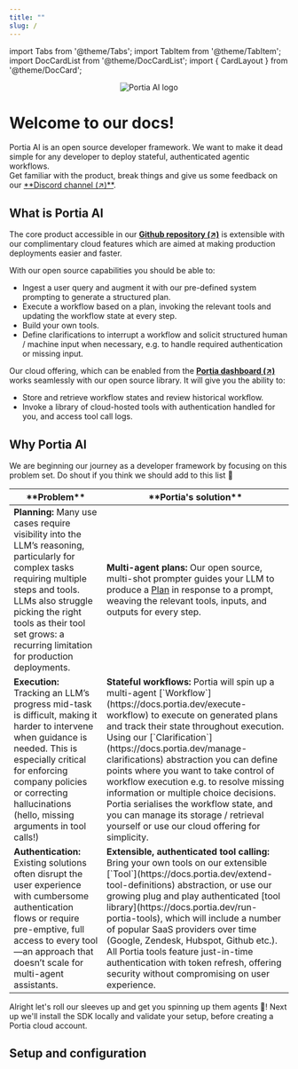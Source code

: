 ```yaml
---
title: ""
slug: /
---
```


import Tabs from '@theme/Tabs';
import TabItem from '@theme/TabItem';
import DocCardList from '@theme/DocCardList';
import { CardLayout } from '@theme/DocCard';

<p align="center">
    <img src="/img/Logo_Portia_Symbol_Black.png" alt="Portia AI logo" style={{width: "200px"}}/>
</p>

<h1>Welcome to our docs!</h1>
Portia AI is an open source developer framework. We want to make it dead simple for any developer to deploy stateful, authenticated agentic workflows.
<br/>Get familiar with the product, break things and give us some feedback on our <a href="https://discord.gg/DvAJz9ffaR" target="_blank">**Discord channel (↗)**</a>.<br/>

## What is Portia AI
The core product accessible in our <a href="https://github.com/portiaAI/portia-sdk-python" target="_blank">**Github repository (↗)**</a> 
is extensible with our complimentary cloud features which are aimed at making production deployments easier and faster.

With our open source capabilities you should be able to:
- Ingest a user query and augment it with our pre-defined system prompting to generate a structured plan.
- Execute a workflow based on a plan, invoking the relevant tools and updating the workflow state at every step.
- Build your own tools.
- Define clarifications to interrupt a workflow and solicit structured human / machine input when necessary, e.g. to handle required authentication or missing input.

Our cloud offering, which can be enabled from the <a href="https://github.com/portiaAI/portia-sdk-python" target="_blank">**Portia dashboard (↗)**</a> 
works seamlessly with our open source library. It will give you the ability to:
- Store and retrieve workflow states and review historical workflow.
- Invoke a library of cloud-hosted tools with authentication handled for you, and access tool call logs.

## Why Portia AI
We are beginning our journey as a developer framework by focusing on this problem set. Do shout if you think we should add to this list :pray:

<table style={{ width: "100%", borderCollapse: "collapse" }}>
  <thead>
    <tr>
      <th style={{ width: "50%", verticalAlign: "top", padding: "8px", fontSize: "16px" }}>**Problem**</th>
      <th style={{ width: "50%", verticalAlign: "top", padding: "8px", fontSize: "16px" }}>**Portia's solution**</th>
    </tr>
  </thead>
  <tbody>
    <tr>
      <td style={{ width: "50%", verticalAlign: "top", padding: "8px" }}>
        <strong>Planning:</strong> Many use cases require visibility into the LLM’s reasoning, 
        particularly for complex tasks requiring multiple steps and tools. 
        LLMs also struggle picking the right tools as their tool set grows: 
        a recurring limitation for production deployments.
      </td>
      <td style={{ width: "50%", verticalAlign: "top", padding: "8px" }}>
        <strong>Multi-agent plans:</strong> Our open source, multi-shot prompter guides your LLM to 
        produce a <a href="https://docs.portia.dev/generate-plan">Plan</a> in response to a prompt, 
        weaving the relevant tools, inputs, and outputs for every step.
      </td>
    </tr>
    <tr>
      <td style={{ width: "50%", verticalAlign: "top", padding: "8px" }}>
        <strong>Execution:</strong> Tracking an LLM’s progress mid-task is difficult, making it 
        harder to intervene when guidance is needed. This is especially critical for enforcing 
        company policies or correcting hallucinations (hello, missing arguments in tool calls!)
      </td>
      <td style={{ width: "50%", verticalAlign: "top", padding: "8px" }}>
        <strong>Stateful workflows:</strong> Portia will spin up a multi-agent 
        [`Workflow`](https://docs.portia.dev/execute-workflow) to execute on generated plans and 
        track their state throughout execution. Using our 
        [`Clarification`](https://docs.portia.dev/manage-clarifications) abstraction you can 
        define points where you want to take control of workflow execution e.g. to resolve missing 
        information or multiple choice decisions. Portia serialises the workflow state, and you can 
        manage its storage / retrieval yourself or use our cloud offering for simplicity.
      </td>
    </tr>
    <tr>
      <td style={{ width: "50%", verticalAlign: "top", padding: "8px" }}>
        <strong>Authentication:</strong> Existing solutions often disrupt the user experience 
        with cumbersome authentication flows or require pre-emptive, full access to every tool—an 
        approach that doesn’t scale for multi-agent assistants. 
      </td>
      <td style={{ width: "50%", verticalAlign: "top", padding: "8px" }}>
        <strong>Extensible, authenticated tool calling:</strong> Bring your own tools on our 
        extensible [`Tool`](https://docs.portia.dev/extend-tool-definitions) abstraction, or use 
        our growing plug and play authenticated 
        [tool library](https://docs.portia.dev/run-portia-tools), which will include a number of 
        popular SaaS providers over time (Google, Zendesk, Hubspot, Github etc.). All Portia tools 
        feature just-in-time authentication with token refresh, offering security without 
        compromising on user experience.
      </td>
    </tr>
  </tbody>
</table>

Alright let's roll our sleeves up and get you spinning up them agents :robot:! Next up we'll install 
the SDK locally and validate your setup, before creating a Portia cloud account.

## Setup and configuration

<div style={{ display: "flex", flexWrap: "nowrap", overflow: "visible", gap: "16px", width: "100%" }}>
    <div style={{ width: "33%" }}>
      <CardLayout
        href="/install"
        icon=""
        title="Install and setup"
        description="Get setup and run a query."
      />
    </div>
    <div style={{ width: "34%" }}>
      <CardLayout
        href="/setup-account"
        icon=""
        title="Set up a Portia account"
        description="Sign up for a Portia cloud account."
      />
    </div>
    <div style={{ width: "33%" }}>
      <CardLayout
        href="/manage-config"
        icon=""
        title="Manage your config"
        description="Learn how to configure your Portia." 
      />
    </div>
</div>